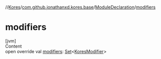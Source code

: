 //[Kores](../../index.md)/[com.github.jonathanxd.kores.base](../index.md)/[ModuleDeclaration](index.md)/[modifiers](modifiers.md)



# modifiers  
[jvm]  
Content  
open override val [modifiers](modifiers.md): [Set](https://kotlinlang.org/api/latest/jvm/stdlib/kotlin.collections/-set/index.html)<[KoresModifier](../-kores-modifier/index.md)>  




